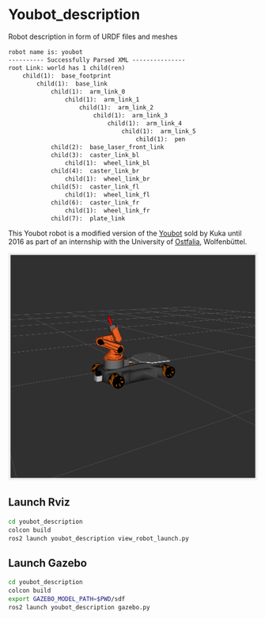
# Youbot_description

Robot description in form of URDF files and meshes

```
robot name is: youbot
---------- Successfully Parsed XML ---------------
root Link: world has 1 child(ren)
    child(1):  base_footprint
        child(1):  base_link
            child(1):  arm_link_0
                child(1):  arm_link_1
                    child(1):  arm_link_2
                        child(1):  arm_link_3
                            child(1):  arm_link_4
                                child(1):  arm_link_5
                                    child(1):  pen
            child(2):  base_laser_front_link
            child(3):  caster_link_bl
                child(1):  wheel_link_bl
            child(4):  caster_link_br
                child(1):  wheel_link_br
            child(5):  caster_link_fl
                child(1):  wheel_link_fl
            child(6):  caster_link_fr
                child(1):  wheel_link_fr
            child(7):  plate_link

```

This Youbot robot is a modified version of the [Youbot](http://www.youbot-store.com/) sold by Kuka until 2016 as part of an internship with the University of [Ostfalia](https://www.ostfalia.de/cms/de/i/), Wolfenbüttel.


![](youbot.png)


## Launch Rviz
```sh
cd youbot_description
colcon build
ros2 launch youbot_description view_robot_launch.py
```

## Launch Gazebo
```sh
cd youbot_description
colcon build
export GAZEBO_MODEL_PATH=$PWD/sdf
ros2 launch youbot_description gazebo.py
```



